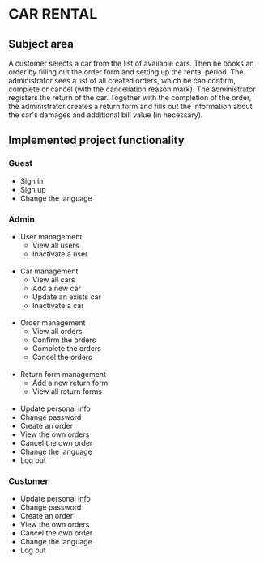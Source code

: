 <h1>CAR RENTAL</h1>
<h2>Subject area</h2>

A customer selects a car from the list of available cars. Then he books an order by filling out the order form and
setting up the rental period. The administrator sees a list of all created orders, which he can confirm, complete or
cancel (with the cancellation reason mark). The administrator registers the return of the car. Together with the
completion of the order, the administrator creates a return form and fills out the information about the car's damages
and additional bill value (in necessary).

<h2>Implemented project functionality</h2>

<h3>Guest</h3>

* Sign in
* Sign up
* Change the language

<h3>Admin</h3>

* User management
    * View all users
    * Inactivate a user
      <br/>
      <br/>
* Car management
    * View all cars
    * Add a new car
    * Update an exists car
    * Inactivate a car
      <br/>
      <br/>
* Order management
    * View all orders
    * Confirm the orders
    * Complete the orders
    * Cancel the orders
      <br/>
      <br/>
* Return form management
    * Add a new return form
    * View all return forms
      <br/>
      <br/>
* Update personal info
* Change password
* Create an order
* View the own orders
* Cancel the own order
* Change the language
* Log out

<h3>Customer</h3>

* Update personal info
* Change password
* Create an order
* View the own orders
* Cancel the own order
* Change the language
* Log out